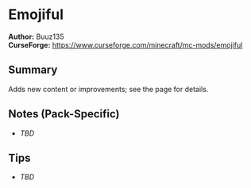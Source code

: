 # Emojiful

**Author:** Buuz135  
**CurseForge:** https://www.curseforge.com/minecraft/mc-mods/emojiful

## Summary
Adds new content or improvements; see the page for details.

## Notes (Pack-Specific)
- _TBD_

## Tips
- _TBD_

